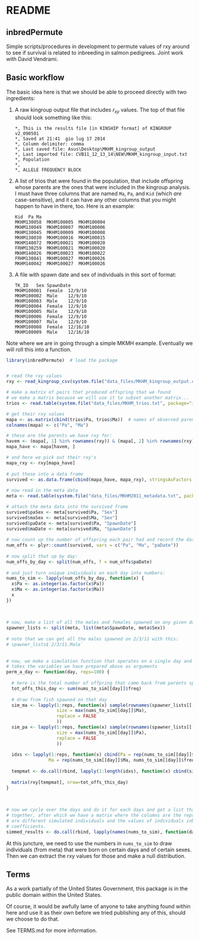# README

## inbredPermute

Simple scripts/procedures in development to permute values of rxy around to
see if survival is related to inbreeding in salmon pedigrees.  Joint work 
with David Vendrami.

## Basic workflow

The basic idea here is that we should be able to proceed directly with two ingredients:

1. A raw kingroup output file that includes $r_{xy}$ values.  The top of that file should
    look something like this:
    
    ```
    *, This is the results file [in KINSHIP format] of KINGROUP v2_090501
    *, Saved at 21:41  gio lug 17 2014
    *, Column delimiter: comma
    *, Last saved file: Asus\Desktop\MKHM_kingroup_output
    *, Last imported file: CVB11_12_13_14\NEW\MKHM_kingroup_input.txt
    *, Population
    *,  
    *, ALLELE FREQUENCY BLOCK
    ```

1. A list of trios that were found in the population, that include offspring whose
    parents are the ones that were included in the kingroup analysis.  I must have three columns
    that are named `Ma`, `Pa`, and `Kid` (which _are_ case-sensitive), and it can have any other columns
    that you might happen to have in there, too.  Here is an example:
    
    ```
    Kid  Pa	Ma
    MKHM130058	MKHM100005	MKHM100004
    MKHM130049	MKHM100007	MKHM100006
    MKHM130045	MKHM100009	MKHM100008
    MKHM130030	MKHM100016	MKHM100015
    MKHM140072	MKHM100021	MKHM100020
    FRHM130259	MKHM100021	MKHM100020
    MKHM140026	MKHM100023	MKHM100022
    FRHM130841	MKHM100027	MKHM100026
    MKHM140042	MKHM100027	MKHM100026
    ```

1. A file with spawn date and sex of individuals in this sort of format:
    
    ```
    TK_ID	Sex	SpawnDate
    MKHM100001	Female	12/9/10
    MKHM100002	Male	12/9/10
    MKHM100003	Male	12/9/10
    MKHM100004	Female	12/9/10
    MKHM100005	Male	12/9/10
    MKHM100006	Female	12/9/10
    MKHM100007	Male	12/9/10
    MKHM100008	Female	12/16/10
    MKHM100009	Male	12/16/10
    ```

Note where we are in going through a simple MKMH example.  Eventually we will roll this into a function.

```r
library(inbredPermute)  # load the package


# read the rxy values
rxy <- read_kingroup_csv(system.file("data_files/MKHM_kingroup_output.csv", package="inbredPermute", mustWork = T), ItalianCommas = TRUE)

# make a matrix of pairs that produced offspring that we found
# we make a matrix because we will use it to subset another matrix...
trios <- read.table(system.file("data_files/MKHM_trios.txt", package="inbredPermute", mustWork = T), header = T, stringsAsFactors=F)

# get their rxy values
mapa <- as.matrix(cbind(trios$Pa, trios$Ma))  # names of observed parents
colnames(mapa) <- c("Pa", "Ma")

# these are the parents we have rxy for:
havem <- (mapa[, 1] %in% rownames(rxy)) & (mapa[, 2] %in% rownames(rxy))
mapa_have <- mapa[havem, ]

# and here we pick out their rxy's
mapa_rxy <- rxy[mapa_have]
    
# put those into a data frame
survived <- as.data.frame(cbind(mapa_have, mapa_rxy), stringsAsFactors = FALSE) 
    
# now read in the meta data
meta <- read.table(system.file("data_files/MKHM2011_metadata.txt", package="inbredPermute", mustWork = T), header = TRUE, stringsAsFactors = FALSE, row.names = 1)

# attach the meta data into the survived frame
survived$paSex <- meta[survived$Pa, "Sex"]
survived$maSex <- meta[survived$Ma, "Sex"]
survived$paDate <- meta[survived$Pa, "SpawnDate"]
survived$maDate <- meta[survived$Ma, "SpawnDate"] 
    
# now count up the number of offspring each pair had and record the date
num_offs <- plyr::count(survived, vars = c("Pa", "Ma", "paDate"))
    
# now split that up by day:
num_offs_by_day <- split(num_offs, f = num_offs$paDate)
    
# and just turn unique individuals on each day into numbers:
nums_to_sim <- lapply(num_offs_by_day, function(x) {
  x$Pa <- as.integer(as.factor(x$Pa))
  x$Ma <- as.integer(as.factor(x$Ma))
  x
})
    
    
    
# now, make a list of all the males and females spawned on any given day
spawner_lists <- split(meta, list(meta$SpawnDate, meta$Sex))
    
# note that we can get all the males spawned on 2/3/11 with this:
# spawner_lists$`2/3/11.Male`
    
    
# now, we make a simulation function that operates on a single day and 
# takes the variables we have prepared above as arguments
perm_a_day <- function(day, reps=100) {
  
  # here is the total number of offpring that came back from parents spawned on this day
  tot_offs_this_day <- sum(nums_to_sim[[day]]$freq)
  
  # draw from fish spawned on that day
  sim_ma <- lapply(1:reps, function(x) sample(rownames(spawner_lists[[ paste(day, "Female", sep=".") ]]),
                   size = max(nums_to_sim[[day]]$Ma),
                   replace = FALSE
                   ))
  sim_pa <- lapply(1:reps, function(x) sample(rownames(spawner_lists[[ paste(day, "Male", sep=".") ]]),
                   size = max(nums_to_sim[[day]]$Pa),
                   replace = FALSE
                   ))
  
  idxs <- lapply(1:reps, function(x) cbind(Pa = rep(nums_to_sim[[day]]$Pa, nums_to_sim[[day]]$freq),
                Ma = rep(nums_to_sim[[day]]$Ma, nums_to_sim[[day]]$freq)))
  
  tempmat <- do.call(rbind, lapply(1:length(idxs), function(x) cbind(sim_pa[[x]][idxs[[x]][, "Pa"]], sim_ma[[x]][idxs[[x]][, "Ma"]])))
  
  matrix(rxy[tempmat], nrow=tot_offs_this_day)
}
    
    
    
# now we cycle over the days and do it for each days and get a list that we rbind
# together, after which we have a matrix where the columns are the reps and the rows
# are different simulated individuals and the values of individuals inbreeding 
# coefficients.
simmed_results <- do.call(rbind, lapply(names(nums_to_sim), function(day) perm_a_day(day, reps=10000)))
```

At this juncture, we need to use the numbers in `nums_to_sim` to draw individuals
(from meta) that were born on certain days and of certain sexes.  Then we can 
extract the rxy values for those and make a null distribution.




## Terms 

As a work partially of the United States Government, this package is in the
public domain within the United States. 

Of course, it would be awfully lame of anyone to take anything found within
here and use it as their own before we tried publishing any of this, should
we choose to do that.

See TERMS.md for more information.

